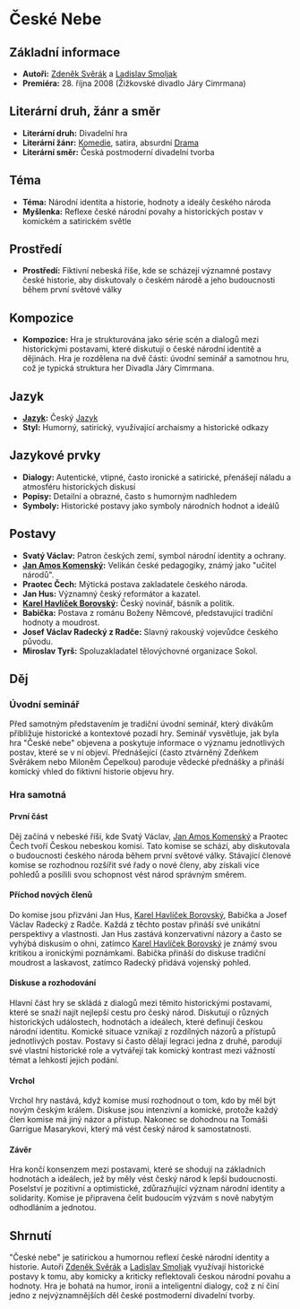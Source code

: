 # České Nebe

## Základní informace

- **Autoři:** [Zdeněk Svěrák](Zdeněk%20Svěrák.md) a [Ladislav Smoljak](Ladislav%20Smoljak.md)
- **Premiéra:** 28. října 2008 (Žižkovské divadlo Járy Cimrmana)

## Literární druh, žánr a směr

- **Literární druh:** Divadelní hra
- **Literární žánr:** [Komedie](Komedie.md), satira, absurdní [Drama](Drama.md)
- **Literární směr:** Česká postmoderní divadelní tvorba

## Téma

- **Téma:** Národní identita a historie, hodnoty a ideály českého národa
- **Myšlenka:** Reflexe české národní povahy a historických postav v komickém a satirickém světle

## Prostředí

- **Prostředí:** Fiktivní nebeská říše, kde se scházejí významné postavy české historie, aby diskutovaly o českém národě a jeho budoucnosti během první světové války

## Kompozice

- **Kompozice:** Hra je strukturována jako série scén a dialogů mezi historickými postavami, které diskutují o české národní identitě a dějinách. Hra je rozdělena na dvě části: úvodní seminář a samotnou hru, což je typická struktura her Divadla Járy Cimrmana.

## Jazyk

- **[Jazyk](Jazyk.md):** Český [Jazyk](Jazyk.md)
- **Styl:** Humorný, satirický, využívající archaismy a historické odkazy

## Jazykové prvky

- **Dialogy:** Autentické, vtipné, často ironické a satirické, přenášejí náladu a atmosféru historických diskusí
- **Popisy:** Detailní a obrazné, často s humorným nadhledem
- **Symboly:** Historické postavy jako symboly národních hodnot a ideálů

## Postavy

- **Svatý Václav:** Patron českých zemí, symbol národní identity a ochrany.
- **[Jan Amos Komenský](Jan%20Amos%20Komenský.md):** Velikán české pedagogiky, známý jako "učitel národů".
- **Praotec Čech:** Mýtická postava zakladatele českého národa.
- **Jan Hus:** Významný český reformátor a kazatel.
- **[Karel Havlíček Borovský](Karel%20Havlíček%20Borovský.md):** Český novinář, básník a politik.
- **Babička:** Postava z románu Boženy Němcové, představující tradiční hodnoty a moudrost.
- **Josef Václav Radecký z Radče:** Slavný rakouský vojevůdce českého původu.
- **Miroslav Tyrš:** Spoluzakladatel tělovýchovné organizace Sokol.

## Děj

### Úvodní seminář
Před samotným představením je tradiční úvodní seminář, který divákům přibližuje historické a kontextové pozadí hry. Seminář vysvětluje, jak byla hra "České nebe" objevena a poskytuje informace o významu jednotlivých postav, které se v ní objeví. Přednášející (často ztvárněný Zdeňkem Svěrákem nebo Miloněm Čepelkou) paroduje vědecké přednášky a přináší komický vhled do fiktivní historie objevu hry.

### Hra samotná
#### První část
Děj začíná v nebeské říši, kde Svatý Václav, [Jan Amos Komenský](Jan%20Amos%20Komenský.md) a Praotec Čech tvoří Českou nebeskou komisi. Tato komise se schází, aby diskutovala o budoucnosti českého národa během první světové války. Stávající členové komise se rozhodnou rozšířit své řady o nové členy, aby získali více pohledů a posílili svou schopnost vést národ správným směrem.

#### Příchod nových členů
Do komise jsou přizváni Jan Hus, [Karel Havlíček Borovský](Karel%20Havlíček%20Borovský.md), Babička a Josef Václav Radecký z Radče. Každá z těchto postav přináší své unikátní perspektivy a vlastnosti. Jan Hus zastává konzervativní názory a často se vyhýbá diskusím o ohni, zatímco [Karel Havlíček Borovský](Karel%20Havlíček%20Borovský.md) je známý svou kritikou a ironickými poznámkami. Babička přináší do diskuse tradiční moudrost a laskavost, zatímco Radecký přidává vojenský pohled.

#### Diskuse a rozhodování
Hlavní část hry se skládá z dialogů mezi těmito historickými postavami, které se snaží najít nejlepší cestu pro český národ. Diskutují o různých historických událostech, hodnotách a ideálech, které definují českou národní identitu. Komické situace vznikají z rozdílných názorů a přístupů jednotlivých postav. Postavy si často dělají legraci jedna z druhé, parodují své vlastní historické role a vytvářejí tak komický kontrast mezi vážností témat a lehkostí jejich podání.

#### Vrchol
Vrchol hry nastává, když komise musí rozhodnout o tom, kdo by měl být novým českým králem. Diskuse jsou intenzivní a komické, protože každý člen komise má jiný názor a přístup. Nakonec se dohodnou na Tomáši Garrigue Masarykovi, který má vést český národ k samostatnosti.

#### Závěr
Hra končí konsenzem mezi postavami, které se shodují na základních hodnotách a ideálech, jež by měly vést český národ k lepší budoucnosti. Poselství je pozitivní a optimistické, zdůrazňující význam národní identity a solidarity. Komise je připravena čelit budoucím výzvám s nově nabytým odhodláním a jednotou.

## Shrnutí
"České nebe" je satirickou a humornou reflexí české národní identity a historie. Autoři [Zdeněk Svěrák](Zdeněk%20Svěrák.md) a [Ladislav Smoljak](Ladislav%20Smoljak.md) využívají historické postavy k tomu, aby komicky a kriticky reflektovali českou národní povahu a hodnoty. Hra je bohatá na humor, ironii a inteligentní dialogy, což z ní činí jedno z nejvýznamnějších děl české postmoderní divadelní tvorby.